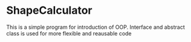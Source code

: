 # ShapeCalculator
<p>This is a simple program for introduction of OOP. Interface and abstract class is used for more flexible and reausable code </p>
